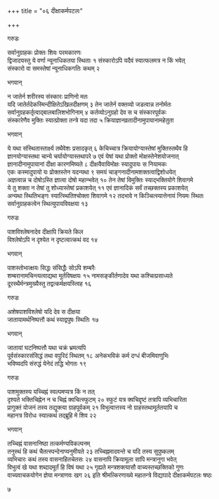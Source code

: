 +++
title = "०६ दीक्षाकर्मपटलः"

+++


गरुडः

सर्वानुग्राहकः प्रोक्तः शिवः परमकारणः  
द्विजादयस्तु ये वर्णा न्यूनाधिकतया स्थिताः १
संस्कारोऽपि यदैवं स्यात्फलमत्र न किं भवेत्  
संस्कारो वा समस्तेषां न्यूनाधिकगतिः कथम् २

भगवान्

न जातेर्न शरीरस्य संस्कारः प्राणिनो मतः  
यदि जातेर्तदेकस्मिन्दीक्षितेऽखिलदीक्षणम् ३
तेन जातेर्न वक्तव्यो जडत्वान्न तनोर्मतः  
सर्वानुग्रहकर्तृत्वाद्बालबालिशभोगिनाम् ४
कर्तव्योऽनुग्रहो देव स च संस्कारपूर्वकः  
संस्कारेणैव मुक्तिः स्यात्प्रोक्ता तन्त्रे यदा तदा ५
क्रियाज्ञानव्रतादीनामुपायानामहेतुता  

भगवान्

ये यथा संस्थितास्तार्क्ष्य तथैवेशः प्रसादकृत् ६
केचिच्चात्र क्रियायोग्यास्तेषां मुक्तिस्तथैव हि  
ज्ञानयोग्यास्तथा चान्ये चर्यायोग्यास्तथापरे ७
एवं येषां यथा प्रोक्तो मोक्षस्तेनेशयोजनात्  
ज्ञानादीनामुपायानां दीक्षा कारणमिष्यते ८
दीक्षयैवाविमोक्षः स्यादुपायः स नियामकः  
एकः कस्मादुपायो यः प्रोक्तस्तेन यदन्यथा ९
समयं चाङ्गनादीनामशक्तत्वाद्विशोधयेत्  
अज्ञत्वान्न च दोषोऽस्ति ज्ञात्वा दोषो महान्भवेत् १०
तेन तेषां विमुक्तिः स्याद्भक्तियोगे शिवागमे  
ये तु शक्ता न तेषां तु शोध्यास्तेषां प्रकाशयेत् ११
एवं ज्ञानादिकं सर्वं तच्छक्तस्य प्रकाशयेत्  
अन्यथा स्थितिभङ्गः स्यात्स्थितिश्चोक्ता शिवागमे १२
तदभावे न किञ्चित्स्यात्तेनायं नियमः स्थितः  
सर्वानुग्राहकत्वेन स्थित्युपायविवक्षया १३

गरुडः
    
पाशविश्लेषनादेव दीक्षापि क्रियते किल  
विश्लेषोऽपि न दृश्येत न दृष्टत्वात्कथं वद १४

भगवान्

पाशस्तोभात्क्षयः सिद्धः संसिद्धैः सोऽपि शम्बरैः  
शम्बरानामचिन्त्यत्वाद्यथा मूर्तविषक्षयः १५
नामसङ्कीर्तणादेव यथा कश्चित्प्रसाध्यते  
दूरस्थैर्मन्त्रमुख्यैस्तु तद्वत्कर्मक्षयस्त्विह १६

गरुडः

अशेषपाशविश्लेषो यदि देव स दीक्षया  
जातायामर्थनिष्पत्तौ कथं स्याद्वपुषः स्थितिः १७

भगवान्

जातायां घटनिष्पत्तौ यथा चक्रं भ्रमत्यपि  
पूर्वसंस्कारसंसिद्धं तथा वपुरिदं स्थितम् १८
अनेकभविकं कर्म दग्धं बीजमिवाणुभिः  
भविष्यदपि संरुद्धं येनेदं तद्धि भोगतः १९

गरुडः

पाशमुक्तस्य यच्चिह्नं स्वल्पमप्यत्र किं न तत्  
दृश्यते भक्तिचिह्नेन न च चिह्नं क्वचित्स्फुटम् २०
स्फुटं यत्र क्वचिद्दृष्टं तत्रापि व्यभिचारिता  
प्रागुक्तं योजनं तस्य तद्युक्त्या ग्राहपूर्वकम् २१
विभुत्वात्तस्य नो ग्राहस्तथामूर्ततयापि च  
महानत्र विरोधः स्यात्कथं तद्ब्रूहि मे शिव २२

भगवान्

तच्चिह्नं वासनानिष्ठा तत्कर्मण्यविकल्पनम्  
तनुस्थं हि कथं चैतत्स्पन्देनाप्यनुमीयते २३
तच्चिह्नमादवन्ते च यदि तस्य सुपुष्कलम्  
व्यभिचारः कथं तस्य वासनाहितचेतसः २४
वासनापि क्रियामूला सापि मन्त्रानुगा भवेत्  
विभुत्वं खे यथा शब्दादमूर्तं हि विषं यथा २५
गृह्यते मन्त्रशक्त्यासौ वाच्यस्तच्छक्तिको गुणः  
वाच्यवाचकयोगेन ज्ञेया मन्त्राणवः खग २६
इति श्रीमत्किरणाख्ये महातन्त्रे विद्यापादे दीक्षाकर्मपटलः षष्ठः

७